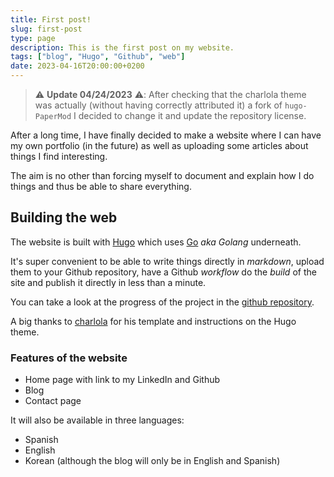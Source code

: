 ```yaml
---
title: First post!
slug: first-post
type: page
description: This is the first post on my website.
tags: ["blog", "Hugo", "Github", "web"]
date: 2023-04-16T20:00:00+0200
---
```


> ⚠️ **Update 04/24/2023** ⚠️: After checking that the charlola theme was actually (without having correctly attributed it) a fork of `hugo-PaperMod` I decided to change it and update the repository license.

After a long time, I have finally decided to make a website where I can have my own portfolio (in the future) as well as uploading some articles about things I find interesting.

The aim is no other than forcing myself to document and explain how I do things and thus be able to share everything.

## Building the web

The website is built with [Hugo](https://gohugo.io) which uses [Go](http://go.dev) *aka Golang* underneath.

It's super convenient to be able to write things directly in *markdown*, upload them to your Github repository, have a Github *workflow* do the *build* of the site and publish it directly in less than a minute.

You can take a look at the progress of the project in the [github repository](https://github.com/jesusfj710/jesusfj710.github.io).

A big thanks to [charlola](https://www.heycharlola.com/) for his template and instructions on the Hugo theme.

### Features of the website

* Home page with link to my LinkedIn and Github
* Blog
* Contact page

It will also be available in three languages:

* Spanish
* English
* Korean (although the blog will only be in English and Spanish)

